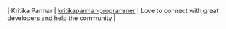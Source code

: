 | Kritika Parmar | [kritikaparmar-programmer](https://github.com/kritikaparmar-programmer) | Love to connect with great developers and help the community |
